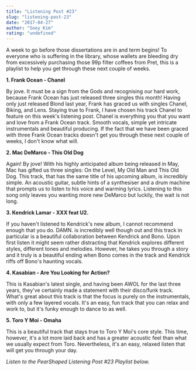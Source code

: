 ```yaml
---
title: "Listening Post #23"
slug: "listening-post-23"
date: "2017-04-27"
author: "Soey Kim"
rating: "undefined"
---
```


A week to go before those dissertations are in and term begins! To everyone who is suffering in the library, whose wallets are bleeding dry from excessively purchasing those 99p filter coffees from Pret, this is a playlist to help you get through these next couple of weeks.

**1\. Frank Ocean - Chanel**

By jove. It must be a sign from the Gods and recognising our hard work, because Frank Ocean has just released three singles this month! Having only just released Blond last year, Frank has graced us with singles Chanel, Biking, and Lens. Staying true to Frank, I have chosen his track Chanel to feature on this week's listening post. Chanel is everything you that you want and love from a Frank Ocean track. Smooth vocals, simple yet intricate instrumentals and beautiful producing. If the fact that we have been graced with three Frank Ocean tracks doesn't get you through these next couple of weeks, I don't know what will.

**2\. Mac DeMarco - This Old Dog**

Again! By jove! With his highly anticipated album being released in May, Mac has gifted us three singles: On the Level, My Old Man and This Old Dog. This track, that has the same title of his upcoming album, is incredibly simple. An acoustic guitar, subtle hints of a synthesiser and a drum machine that prompts us to listen to his voice and warming lyrics. Listening to this song only leaves you wanting more new DeMarco but luckily, the wait is not long.

**3\. Kendrick Lamar - XXX feat U2.**

If you haven't listened to Kendrick's new album, I cannot recommend enough that you do. DAMN. is incredibly well though out and this track in particular is a beautiful collaboration between Kendrick and Bono. Upon first listen it might seem rather distracting that Kendrick explores different styles, different tones and melodies. However, he takes you through a story and it truly is a beautiful ending when Bono comes in the track and Kendrick riffs off Bono's haunting vocals.

**4\. Kasabian - Are You Looking for Action?**

This is Kasabian's latest single, and having been AWOL for the last three years, they've certainly made a statement with their disco/funk track. What's great about this track is that the focus is purely on the instrumentals, with only a few layered vocals. It's an easy, fun track that you can relax and work to, but it's funky enough to dance to as well.

**5\. Toro Y Moi - Omaha**

This is a beautiful track that stays true to Toro Y Moi's core style. This time, however, it's a lot more laid back and has a greater acoustic feel than what we usually expect from Toro. Nevertheless, it's an easy, relaxed listen that will get you through your day.

_Listen to the PearShaped Listening Post #23 Playlist below._
